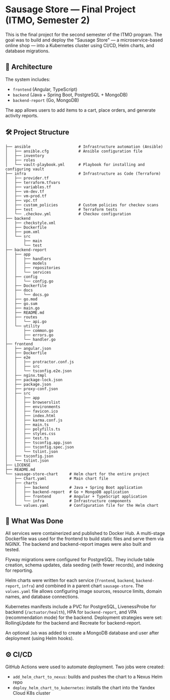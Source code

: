# Sausage Store — Final Project (ITMO, Semester 2)

This is the final project for the second semester of the ITMO program. The goal was to build and deploy the "Sausage Store" — a microservice-based online shop — into a Kubernetes cluster using CI/CD, Helm charts, and database migrations.

## 🧩 Architecture

The system includes:

- `frontend` (Angular, TypeScript)
- `backend` (Java + Spring Boot, PostgreSQL + MongoDB)
- `backend-report` (Go, MongoDB)

The app allows users to add items to a cart, place orders, and generate activity reports.

## 🛠️ Project Structure

```plaintext
├── ansible                     # Infrastructure automation (Ansible)
│   ├── ansible.cfg             # Ansible configuration file
│   ├── inventory               
│   ├── roles
│   └── vault-playbook.yml      # Playbook for installing and configuring vault
├── infra                       # Infrastructure as Code (Terraform)
│   ├── provider.tf
│   ├── terraform.tfvars
│   ├── variables.tf
│   ├── vm-dev.tf
│   ├── vm-prod.tf
│   ├── vpc.tf
│   ├── custom_policies         # Custom policies for checkov scans
│   ├── test                    # Terraform tests
│   └── .checkov.yml            # Checkov configuration
├── backend
│   ├── checkstyle.xml
│   ├── Dockerfile
│   ├── pom.xml
│   └── src
│       ├── main
│       └── test
├── backend-report
│   ├── app
│   │   ├── handlers
│   │   ├── models
│   │   ├── repositories
│   │   └── services
│   ├── config
│   │   └── config.go
│   ├── Dockerfile
│   ├── docs
│   │   └── docs.go
│   ├── go.mod
│   ├── go.sum
│   ├── main.go
│   ├── README.md
│   ├── routes
│   │   └── api.go
│   └── utility
│       ├── common.go
│       ├── errors.go
│       └── handler.go
├── frontend
│   ├── angular.json
│   ├── Dockerfile
│   ├── e2e
│   │   ├── protractor.conf.js
│   │   ├── src
│   │   └── tsconfig.e2e.json
│   ├── nginx.tmpl
│   ├── package-lock.json
│   ├── package.json
│   ├── proxy-conf.json
│   ├── src
│   │   ├── app
│   │   ├── browserslist
│   │   ├── environments
│   │   ├── favicon.ico
│   │   ├── index.html
│   │   ├── karma.conf.js
│   │   ├── main.ts
│   │   ├── polyfills.ts
│   │   ├── styles.css
│   │   ├── test.ts
│   │   ├── tsconfig.app.json
│   │   ├── tsconfig.spec.json
│   │   └── tslint.json
│   ├── tsconfig.json
│   └── tslint.json
├── LICENSE
├── README.md
└── sausage-store-chart     # Helm chart for the entire project
    ├── Chart.yaml          # Main chart file
    ├── charts
    │   ├── backend         # Java + Spring Boot application
    │   ├── backend-report  # Go + MongoDB application
    │   ├── frontend        # Angular + TypeScript application
    │   └── infra           # Infrastructure components
    └── values.yaml         # Configuration file for the Helm chart
```

## 🚀 What Was Done

All services were containerized and published to Docker Hub. A multi-stage Dockerfile was used for the frontend to build static files and serve them via NGINX. The backend and backend-report images were also built and tested.

Flyway migrations were configured for PostgreSQL. They include table creation, schema updates, data seeding (with fewer records), and indexing for reporting.

Helm charts were written for each service (`frontend`, `backend`, `backend-report`, `infra`) and combined in a parent chart `sausage-store`. The `values.yaml` file allows configuring image sources, resource limits, domain names, and database connections.

Kubernetes manifests include a PVC for PostgreSQL, LivenessProbe for backend (`/actuator/health`), HPA for `backend-report`, and VPA (recommendation mode) for the backend. Deployment strategies were set: RollingUpdate for the backend and Recreate for backend-report.

An optional `Job` was added to create a MongoDB database and user after deployment (using Helm hooks).

## ⚙️ CI/CD

GitHub Actions were used to automate deployment. Two jobs were created:

- `add_helm_chart_to_nexus`: builds and pushes the chart to a Nexus Helm repo
- `deploy_helm_chart_to_kubernetes`: installs the chart into the Yandex Cloud K8s cluster
